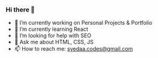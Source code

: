 ### Hi there 👋

- 🔭 I’m currently working on Personal Projects & Portfolio
- 🌱 I’m currently learning React
- 🤔 I’m looking for help with SEO
- 💬 Ask me about HTML, CSS, JS
- 📫 How to reach me: syedaa.codes@gmail.com

